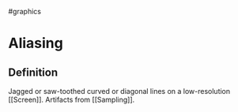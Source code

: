 #graphics 

# Aliasing

## Definition

Jagged or saw-toothed curved or diagonal lines on a low-resolution [[Screen]]. Artifacts from [[Sampling]].
